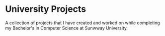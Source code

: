# University Projects

A collection of projects that I have created and worked on while completing my Bachelor's in Computer Science at Sunwway University.
